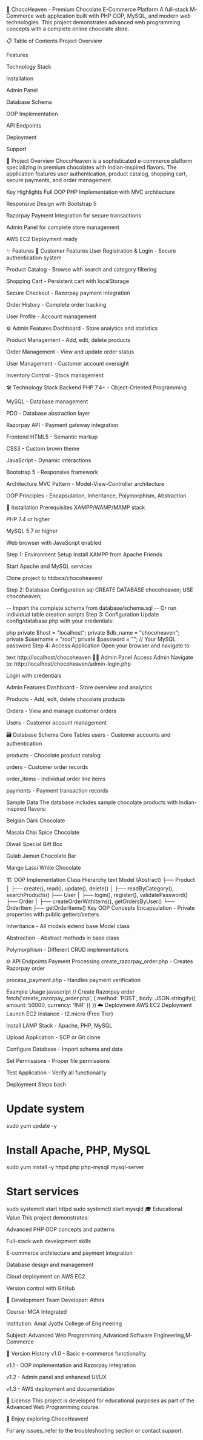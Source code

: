 🍫 ChocoHeaven - Premium Chocolate E-Commerce Platform
A full-stack M-Commerce web application built with PHP OOP, MySQL, and modern web technologies. This project demonstrates advanced web programming concepts with a complete online chocolate store.

📋 Table of Contents
Project Overview

Features

Technology Stack

Installation

Admin Panel

Database Schema

OOP Implementation

API Endpoints

Deployment

Support

🎯 Project Overview
ChocoHeaven is a sophisticated e-commerce platform specializing in premium chocolates with Indian-inspired flavors. The application features user authentication, product catalog, shopping cart, secure payments, and order management.

Key Highlights
Full OOP PHP Implementation with MVC architecture

Responsive Design with Bootstrap 5

Razorpay Payment Integration for secure transactions

Admin Panel for complete store management

AWS EC2 Deployment ready

✨ Features
🛒 Customer Features
User Registration & Login - Secure authentication system

Product Catalog - Browse with search and category filtering

Shopping Cart - Persistent cart with localStorage

Secure Checkout - Razorpay payment integration

Order History - Complete order tracking

User Profile - Account management

⚙️ Admin Features
Dashboard - Store analytics and statistics

Product Management - Add, edit, delete products

Order Management - View and update order status

User Management - Customer account oversight

Inventory Control - Stock management

🛠️ Technology Stack
Backend
PHP 7.4+ - Object-Oriented Programming

MySQL - Database management

PDO - Database abstraction layer

Razorpay API - Payment gateway integration

Frontend
HTML5 - Semantic markup

CSS3 - Custom brown theme

JavaScript - Dynamic interactions

Bootstrap 5 - Responsive framework

Architecture
MVC Pattern - Model-View-Controller architecture

OOP Principles - Encapsulation, Inheritance, Polymorphism, Abstraction

🚀 Installation
Prerequisites
XAMPP/WAMP/MAMP stack

PHP 7.4 or higher

MySQL 5.7 or higher

Web browser with JavaScript enabled

Step 1: Environment Setup
Install XAMPP from Apache Friends

Start Apache and MySQL services

Clone project to htdocs/chocoheaven/

Step 2: Database Configuration
sql
CREATE DATABASE chocoheaven;
USE chocoheaven;

-- Import the complete schema from database/schema.sql
-- Or run individual table creation scripts
Step 3: Configuration
Update config/database.php with your credentials:

php
private $host = "localhost";
private $db_name = "chocoheaven";
private $username = "root";
private $password = ""; // Your MySQL password
Step 4: Access Application
Open your browser and navigate to:

text
http://localhost/chocoheaven
👨‍💼 Admin Panel
Access Admin
Navigate to: http://localhost/chocoheaven/admin-login.php

Login with credentials

Admin Features
Dashboard - Store overview and analytics

Products - Add, edit, delete chocolate products

Orders - View and manage customer orders

Users - Customer account management

🗃️ Database Schema
Core Tables
users - Customer accounts and authentication

products - Chocolate product catalog

orders - Customer order records

order_items - Individual order line items

payments - Payment transaction records

Sample Data
The database includes sample chocolate products with Indian-inspired flavors:

Belgian Dark Chocolate

Masala Chai Spice Chocolate

Diwali Special Gift Box

Gulab Jamun Chocolate Bar

Mango Lassi White Chocolate

🏗️ OOP Implementation
Class Hierarchy
text
Model (Abstract)
├── Product
│   ├── create(), read(), update(), delete()
│   ├── readByCategory(), searchProducts()
├── User
│   ├── login(), register(), validatePassword()
├── Order
│   ├── createOrderWithItems(), getOrdersByUser()
└── OrderItem
    ├── getOrderItems()
Key OOP Concepts
Encapsulation - Private properties with public getters/setters

Inheritance - All models extend base Model class

Abstraction - Abstract methods in base class

Polymorphism - Different CRUD implementations

🌐 API Endpoints
Payment Processing
create_razorpay_order.php - Creates Razorpay order

process_payment.php - Handles payment verification

Example Usage
javascript
// Create Razorpay order
fetch('create_razorpay_order.php', {
    method: 'POST',
    body: JSON.stringify({ amount: 50000, currency: 'INR' })
})
☁️ Deployment
AWS EC2 Deployment
Launch EC2 Instance - t2.micro (Free Tier)

Install LAMP Stack - Apache, PHP, MySQL

Upload Application - SCP or Git clone

Configure Database - Import schema and data

Set Permissions - Proper file permissions

Test Application - Verify all functionality

Deployment Steps
bash
# Update system
sudo yum update -y

# Install Apache, PHP, MySQL
sudo yum install -y httpd php php-mysqli mysql-server

# Start services
sudo systemctl start httpd
sudo systemctl start mysqld
🎓 Educational Value
This project demonstrates:

Advanced PHP OOP concepts and patterns

Full-stack web development skills

E-commerce architecture and payment integration

Database design and management

Cloud deployment on AWS EC2

Version control with GitHub



👥 Development Team
Developer: Athira

Course: MCA Integrated

Institution: Amal Jyothi College of Engineering

Subject: Advanced Web Programming,Advanced Software Engineering,M-Commerce 

🔄 Version History
v1.0 - Basic e-commerce functionality

v1.1 - OOP implementation and Razorpay integration

v1.2 - Admin panel and enhanced UI/UX

v1.3 - AWS deployment and documentation

📄 License
This project is developed for educational purposes as part of the Advanced Web Programming course.

🍫 Enjoy exploring ChocoHeaven!

For any issues, refer to the troubleshooting section or contact support.
